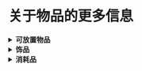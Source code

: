 ﻿# 关于物品的更多信息

<details>
<summary><strong>可放置物品</strong></summary>

<pre>
1. 黑暗之魂篝火
   描述: 在篝火附近右键点击以打开升级菜单
   合成配方 1:
       篝火（原版） × 1
       铁阔剑 × 1
   合成配方 2:
       篝火（原版） × 1
       铅阔剑 × 1
   合成站：无
</pre>

</details>

<details>
<summary><strong>饰品</strong></summary>

<pre>
1. 绿花戒指
   描述: 耐力回复速度提升 30%
        耐力回复延迟减少 22%
        这枚古老的戒指上雕刻着一朵巨大的绿色花朵，其来源不明
   掉落来源：巨龟（4% 概率）
</pre>

</details>

<details>
<summary><strong>消耗品</strong></summary>

<pre>
1. 防火女之魂
   Description: 使用此物品可进行属性重分配
                一位早已逝去的火之女祭司之灵魂
                每一位火之女祭司都是其篝火的实体化身
                吸引着人类向她献上人性
   获取方式：困难模式下由向导购买（5 金币）

2. 人性
   Description: 获得1点人性
                这种黑色精灵被称为人性，但其真正的本质却鲜为人知
                如果灵魂是一切生命的源泉，那么我们自身所拥有的人性能否区别于灵魂？
   掉落来源：任何敌对怪物（1% 概率）。更多细节可使用“合成浏览器（Recipe Browser）”模组查看
</pre>

</details>


